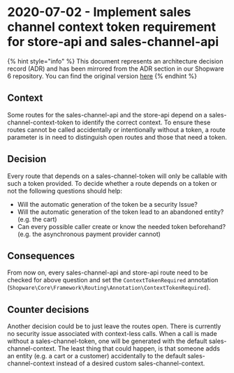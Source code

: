 # 2020-07-02 - Implement sales channel context token requirement for store-api and sales-channel-api

{% hint style="info" %}
This document represents an architecture decision record (ADR) and has been mirrored from the ADR section in our Shopware 6 repository.
You can find the original version [here](https://github.com/shopware/platform/blob/trunk/adr/api/2020-07-02-implement-sales-channel-context-token-requirement.md)
{% endhint %}

## Context

Some routes for the sales-channel-api and the store-api depend on a sales-channel-context-token to identify the correct context.
To ensure these routes cannot be called accidentally or intentionally without a token, a route parameter is in need to distinguish open routes and those that need a token.

## Decision

Every route that depends on a sales-channel-token will only be callable with such a token provided.
To decide whether a route depends on a token or not the following questions should help:  

* Will the automatic generation of the token be a security Issue?
* Will the automatic generation of the token lead to an abandoned entity? (e.g. the cart)
* Can every possible caller create or know the needed token beforehand? (e.g. the asynchronous payment provider cannot)

## Consequences

From now on, every sales-channel-api and store-api route need to be checked for above question and set the `ContextTokenRequired` annotation (`Shopware\Core\Framework\Routing\Annotation\ContextTokenRequired`).

## Counter decisions

Another decision could be to just leave the routes open. There is currently no security issue associated with context-less calls. When a call is made without a sales-channel-token, one will be generated with the default sales-channel-context. The least thing that could happen, is that someone adds an entity (e.g. a cart or a customer) accidentally to the default sales-channel-context instead of a desired custom sales-channel-context.
